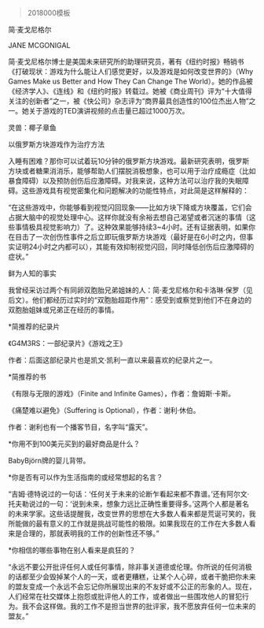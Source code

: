 # 
> 2018000模板



简·麦戈尼格尔


JANE MCGONIGAL


简·麦戈尼格尔博士是美国未来研究所的助理研究员，著有《纽约时报》畅销书《打破现状：游戏为什么能让人们感觉更好，以及游戏是如何改变世界的》（Why Games Make us Better and How They Can Change The World）。她的作品被《经济学人》、《连线》和《纽约时报》转载过。她被《商业周刊》评为“十大值得关注的创新者”之一，被《快公司》杂志评为“商界最具创造性的100位杰出人物”之一。她关于游戏的TED演讲视频的点击量已超过1000万次。

灵兽：椰子章鱼


以俄罗斯方块游戏作为治疗方法

入睡有困难？那你可以试着玩10分钟的俄罗斯方块游戏。最新研究表明，俄罗斯方块或者糖果消消乐，能够帮助人们摆脱消极想象，也可以用于治疗成瘾症（比如暴食障碍）以及预防创伤后应激障碍。对我来说，这种方法可以治疗我的失眠障碍。这些游戏具有视觉密集化和问题解决的功能性特点，对此简是这样解释的：

“在这些游戏中，你能够看到视觉闪回现象——比如方块下降或方块覆盖，它们会占据大脑中的视觉处理中心。这样你就没有余裕去想自己渴望或者沉迷的事情（这些事情极具视觉影响力）了。这种效果能够持续3~4小时。还有证据表明，如果你在目击了一次创伤性事件之后立即玩俄罗斯方块游戏（最好是在6小时之内，但事实证明24小时之内都可以），其能有效抑制视觉闪回，同时降低创伤后应激障碍的症状。”


鲜为人知的事实

我曾经采访过两个有同卵双胞胎兄弟姐妹的人：简·麦戈尼格尔和卡洛琳·保罗（见后文）。他们都经历过实时的“双胞胎超距作用”：感受到或察觉到他们不在身边的双胞胎姐妹或兄弟正在经历的事情。

*简推荐的纪录片

《G4M3RS：一部纪录片》《游戏之王》


作者：后面这部纪录片也是凯文·凯利一直以来最喜欢的纪录片之一。



*简推荐的书

《有限与无限的游戏》（Finite and Infinite Games），作者：詹姆斯·卡斯。

《痛楚难以避免》（Suffering is Optional），作者：谢利·休伯。


作者：谢利也有一个播客节目，名字叫“露天”。



*你用不到100美元买到的最好商品是什么？

BabyBjörn牌的婴儿背带。

*你是否有可以作为生活指南的或经常想起的名言？

“吉姆·德特说过的一句话：‘任何关于未来的论断乍看起来都不靠谱。’还有阿尔文·托夫勒说过的一句：‘说到未来，想象力远比正确性重要得多。’这两个人都是著名的未来学家。这些话提醒我，改变世界的思想在大多数人看来都是荒诞可笑的，我所能做的最有意义的工作就是挑战可能性的极限。如果我现在的工作在大多数人看来是合理的，那就表明我的工作的创新性还不够。”

*你相信的哪些事物在别人看来是疯狂的？

“永远不要公开批评任何人或任何事情，除非事关道德或伦理。你所说的任何消极的话都至少会毁掉某个人的一天，或者更糟糕，让某个人心碎，或者干脆把你未来的盟友变成一个永远不会忘记你所展现出来的不友好或不公正的形象的人。现在，人们经常在社交媒体上抱怨或批评他人的工作，或者做出一些围攻他人的冒犯行为。我不会这样做。我的工作不是担当世界的批评家，我不愿放弃任何一位未来的盟友。”




